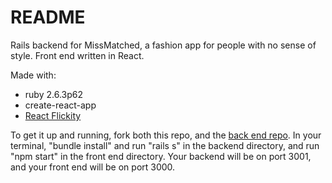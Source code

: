# README

Rails backend for MissMatched, a fashion app for people with no sense of style. Front end written in React.

Made with:
* ruby 2.6.3p62
* create-react-app
* [React Flickity]('https://www.npmjs.com/package/react-flickity-component')

To get it up and running, fork both this repo, and the [back end repo]('https://github.com/marycriv/closet-app-backend'). In your terminal, "bundle install" and run "rails s" in the backend directory, and run "npm start" in the front end directory. Your backend will be on port 3001, and your front end will be on port 3000.

